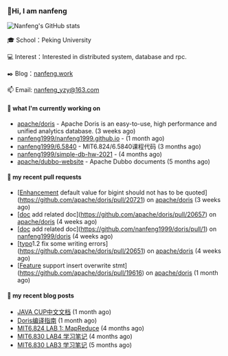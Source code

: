 ### 👋Hi, I am nanfeng

![Nanfeng's GitHub stats](https://github-readme-stats.vercel.app/api?username=nanfeng1999&bg_color=30,C2FFD8,465EFB&title_color=fff&text_color=fff)

🎓 School：Peking University

💻 Interest：Interested in distributed system, database and rpc.

✒️ Blog：[nanfeng.work](https://nanfeng1999.github.io/)

📫 Email: [nanfeng_yzy@163.com](mailto:nanfeng_yzy@163.com)

#### 🍭 what I'm currently working on

- [apache/doris](https://github.com/apache/doris) - Apache Doris is an easy-to-use, high performance and unified analytics database. (3 weeks ago)
- [nanfeng1999/nanfeng1999.github.io](https://github.com/nanfeng1999/nanfeng1999.github.io) -  (1 month ago)
- [nanfeng1999/6.5840](https://github.com/nanfeng1999/6.5840) - MIT6.824/6.5840课程代码 (3 months ago)
- [nanfeng1999/simple-db-hw-2021](https://github.com/nanfeng1999/simple-db-hw-2021) -  (4 months ago)
- [apache/dubbo-website](https://github.com/apache/dubbo-website) - Apache Dubbo documents (5 months ago)

#### 📌 my recent pull requests

- [[Enhancement](Column) default value for bigint should not has to be quoted](https://github.com/apache/doris/pull/20721) on [apache/doris](https://github.com/apache/doris) (3 weeks ago)
- [[doc](insert-overwrite)  add related doc](https://github.com/apache/doris/pull/20657) on [apache/doris](https://github.com/apache/doris) (4 weeks ago)
- [[doc](insert-overwrite)  add related doc](https://github.com/nanfeng1999/doris/pull/1) on [nanfeng1999/doris](https://github.com/nanfeng1999/doris) (4 weeks ago)
- [[typo](doc)1.2 fix some writing errors](https://github.com/apache/doris/pull/20651) on [apache/doris](https://github.com/apache/doris) (4 weeks ago)
- [[Feature](insert) support insert overwrite stmt](https://github.com/apache/doris/pull/19616) on [apache/doris](https://github.com/apache/doris) (1 month ago)

#### 📄 my recent blog posts

- [JAVA CUP中文文档](https://nanfeng1999.github.io/java-cup-zhong-wen-wen-dang/) (1 month ago)
- [Doris编译指南](https://nanfeng1999.github.io/doris-bian-yi-zhi-nan/) (1 month ago)
- [MIT6.824 LAB 1: MapReduce](https://nanfeng1999.github.io/mit6824-lab-1-mapreduce/) (4 months ago)
- [MIT6.830 LAB4 学习笔记](https://nanfeng1999.github.io/mit6830-lab4-xue-xi-bi-ji/) (4 months ago)
- [MIT6.830 LAB3 学习笔记](https://nanfeng1999.github.io/mit6830-lab3-xue-xi-bi-ji/) (5 months ago)
